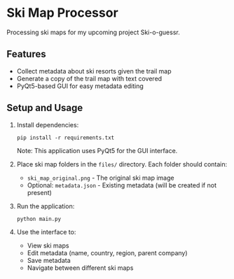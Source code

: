 # Ski Map Processor

Processing ski maps for my upcoming project Ski-o-guessr.

## Features

- Collect metadata about ski resorts given the trail map
- Generate a copy of the trail map with text covered
- PyQt5-based GUI for easy metadata editing

## Setup and Usage

1. Install dependencies:
   ```
   pip install -r requirements.txt
   ```
   
   Note: This application uses PyQt5 for the GUI interface.

2. Place ski map folders in the `files/` directory. Each folder should contain:
   - `ski_map_original.png` - The original ski map image
   - Optional: `metadata.json` - Existing metadata (will be created if not present)

3. Run the application:
   ```
   python main.py
   ```

4. Use the interface to:
   - View ski maps
   - Edit metadata (name, country, region, parent company)
   - Save metadata
   - Navigate between different ski maps